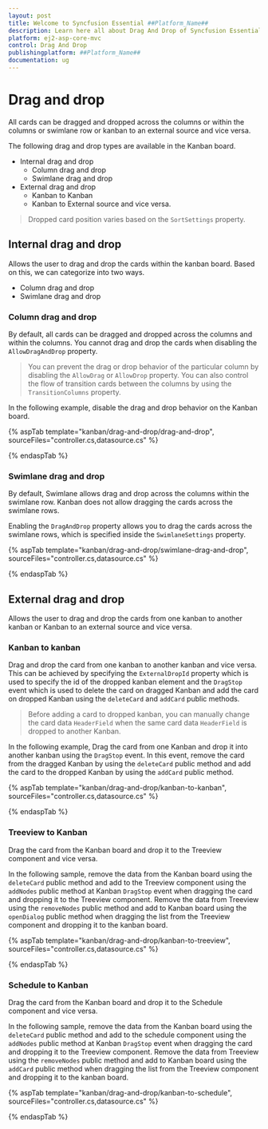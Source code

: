 ```yaml
---
layout: post
title: Welcome to Syncfusion Essential ##Platform_Name##
description: Learn here all about Drag And Drop of Syncfusion Essential ##Platform_Name## widgets based on HTML5 and jQuery.
platform: ej2-asp-core-mvc
control: Drag And Drop
publishingplatform: ##Platform_Name##
documentation: ug
---
```



# Drag and drop

All cards can be dragged and dropped across the columns or within the columns or swimlane row or kanban to an external source and vice versa.

The following drag and drop types are available in the Kanban board.

* Internal drag and drop
    * Column drag and drop
    * Swimlane drag and drop
* External drag and drop
    * Kanban to Kanban
    * Kanban to External source and vice versa.

> Dropped card position varies based on the `SortSettings` property.

## Internal drag and drop

Allows the user to drag and drop the cards within the kanban board. Based on this, we can categorize into two ways.

* Column drag and drop
* Swimlane drag and drop

### Column drag and drop

By default, all cards can be dragged and dropped across the columns and within the columns. You cannot drag and drop the cards when disabling the `AllowDragAndDrop` property.

> You can prevent the drag or drop behavior of the particular column by disabling the `AllowDrag` or `AllowDrop` property.
> You can also control the flow of transition cards between the columns by using the `TransitionColumns` property.

In the following example, disable the drag and drop behavior on the Kanban board.

{% aspTab template="kanban/drag-and-drop/drag-and-drop", sourceFiles="controller.cs,datasource.cs" %}

{% endaspTab %}

### Swimlane drag and drop

By default, Swimlane allows drag and drop across the columns within the swimlane row. Kanban does not allow dragging the cards across the swimlane rows.

Enabling the `DragAndDrop` property allows you to drag the cards across the swimlane rows, which is specified inside the `SwimlaneSettings` property.

{% aspTab template="kanban/drag-and-drop/swimlane-drag-and-drop", sourceFiles="controller.cs,datasource.cs" %}

{% endaspTab %}

## External drag and drop

Allows the user to drag and drop the cards from one kanban to another kanban or Kanban to an external source and vice versa.

### Kanban to kanban

Drag and drop the card from one kanban to another kanban and vice versa. This can be achieved by specifying the `ExternalDropId` property which is used to specify the id of the dropped kanban element and the `DragStop` event which is used to delete the card on dragged Kanban and add the card on dropped Kanban using the `deleteCard` and `addCard` public methods.

> Before adding a card to dropped kanban, you can manually change the card data `HeaderField` when the same card data `HeaderField` is dropped to another Kanban.

In the following example, Drag the card from one Kanban and drop it into another kanban using the `DragStop` event. In this event, remove the card from the dragged Kanban by using the `deleteCard` public method and add the card to the dropped Kanban by using the `addCard` public method.

{% aspTab template="kanban/drag-and-drop/kanban-to-kanban", sourceFiles="controller.cs,datasource.cs" %}

{% endaspTab %}

### Treeview to Kanban

Drag the card from the Kanban board and drop it to the Treeview component and vice versa.

In the following sample, remove the data from the Kanban board using the `deleteCard` public method and add to the Treeview component using the `addNodes` public method at Kanban `DragStop` event when dragging the card and dropping it to the Treeview component. Remove the data from Treeview using the `removeNodes` public method and add to Kanban board using the `openDialog` public method when dragging the list from the Treeview component and dropping it to the kanban board.

{% aspTab template="kanban/drag-and-drop/kanban-to-treeview", sourceFiles="controller.cs,datasource.cs" %}

{% endaspTab %}

### Schedule to Kanban

Drag the card from the Kanban board and drop it to the Schedule component and vice versa.

In the following sample, remove the data from the Kanban board using the `deleteCard` public method and add to the schedule component using the `addNodes` public method at Kanban `DragStop` event when dragging the card and dropping it to the Treeview component. Remove the data from Treeview using the `removeNodes` public method and add to Kanban board using the `addCard` public method when dragging the list from the Treeview component and dropping it to the kanban board.

{% aspTab template="kanban/drag-and-drop/kanban-to-schedule", sourceFiles="controller.cs,datasource.cs" %}

{% endaspTab %}
